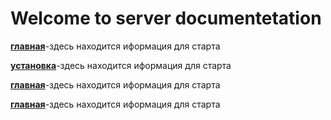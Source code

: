 # Welcome to server documentetation

**[главная](index.md)**-здесь находится иформация для старта 

**[установка](setup)**-здесь находится иформация для старта 

**[главная](index.md)**-здесь находится иформация для старта 

**[главная](index.md)**-здесь находится иформация для старта 